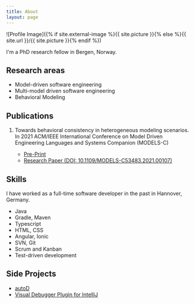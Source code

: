 ```yaml
---
title: About
layout: page
---
```

![Profile Image]({% if site.external-image %}{{ site.picture }}{% else %}{{ site.url }}/{{ site.picture }}{% endif %})

<p>I'm a PhD research fellow in Bergen, Norway.</p>

<h2>Research areas</h2>

<ul class="skill-list">
	<li>Model-driven software engineering</li>
	<li>Multi-model driven software engineering</li>
	<li>Behavioral Modeling</li>
</ul>

<h2>Publications</h2>
<ol>
	<li>Towards behavioral consistency in heterogeneous modeling scenarios. In 2021 ACM/IEEE International Conference on Model Driven Engineering Languages and Systems Companion (MODELS-C)</li>
    <ul>
        <li><a href="https://raw.githubusercontent.com/timKraeuter/timKraeuter.github.io/master/assets/publications/Towards_behavioral_consistency_in_heterogeneous_modeling_scenarios.pdf">Pre-Print</a></li>
        <li><a href="https://doi.org/10.1109/MODELS-C53483.2021.00107">Research Paper (DOI: 10.1109/MODELS-C53483.2021.00107)</a></li>
    </ul>
</ol>

<h2>Skills</h2>

I have worked as a full-time software developer in the past in Hannover, Germany.

<ul class="skill-list">
	<li>Java</li>
	<li>Gradle, Maven</li>
	<li>Typescript</li>
	<li>HTML, CSS</li>
	<li>Angular, Ionic</li>
	<li>SVN, Git</li>
	<li>Scrum and Kanban</li>
	<li>Test-driven development</li>
</ul>

<h2>Side Projects</h2>

<ul>
	<li><a href="https://timkraeuter.github.io//autoD-app/">autoD</a></li>
	<li><a href="https://timkraeuter.github.io//visual-debugger/">Visual Debugger Plugin for IntelliJ</a></li>
</ul>
